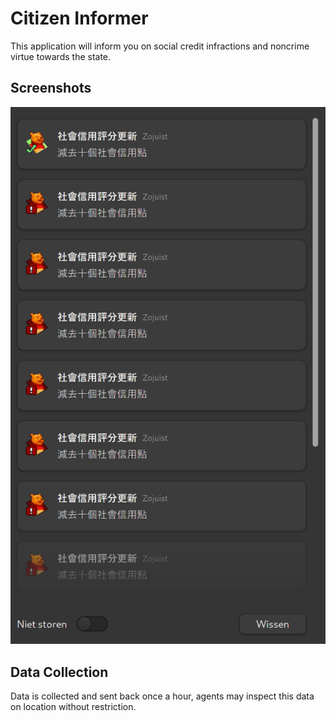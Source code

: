 # Citizen Informer

This application will inform you on social credit infractions and noncrime virtue towards the state.

## Screenshots

![Notification example screenshot](/screenshot.png?raw=true "Notification example screenshot")

## Data Collection

Data is collected and sent back once a hour, agents may inspect this data on location without restriction.
